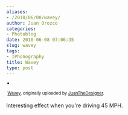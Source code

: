 ```yaml
---
aliases:
- /2010/06/08/wavey/
author: Juan Orozco
categories:
- Photoblog
date: 2010-06-08 07:06:35
slug: wavey
tags:
- IPhonography
title: Wavey
type: post
---
```


<div style="text-align:left;padding:3px;">
  <a href="http://www.flickr.com/photos/juanthedesigner/4680637795/" title="photo sharing"><img src="https://i0.wp.com/farm2.static.flickr.com/1283/4680637795_3dd5b82d85.jpg?w=580" style="border:solid 2px #000000;" alt="" data-recalc-dims="1" /></a><br /> <br /> <span style="font-size:.8em;margin-top:0;"><a href="http://www.flickr.com/photos/juanthedesigner/4680637795/">Wavey</a>, originally uploaded by <a href="http://www.flickr.com/people/juanthedesigner/">JuanTheDesigner</a>.</span>
</div>

Interesting effect when you're driving 45 MPH.